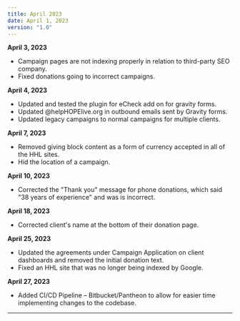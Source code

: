 ```yaml
---
title: April 2023
date: April 1, 2023
version: "1.0"
---
```


**April 3, 2023**
- Campaign pages are not indexing properly in relation to third-party SEO company.
- Fixed donations going to incorrect campaigns.

**April 4, 2023**
- Updated and tested the plugin for eCheck add on for gravity forms. 
- Updated @helpHOPElive.org in outbound emails sent by Gravity forms.
- Updated legacy campaigns to normal campaigns for multiple clients. 

**April 7, 2023**
- Removed giving block content as a form of currency accepted in all of the HHL sites. 
- Hid the location of a campaign. 

**April 10, 2023**
- Corrected the "Thank you" message for phone donations, which said "38 years of experience" and was is incorrect.

**April 18, 2023**
- Corrected client's name at the bottom of their donation page.

**April 25, 2023**
- Updated the agreements under Campaign Application on client dashboards and removed the initial donation text. 
- Fixed an  HHL site that was no longer being indexed by Google.

**April 27, 2023**
- Added CI/CD Pipeline – Bitbucket/Pantheon to allow for easier time implementing changes to the codebase.

---
